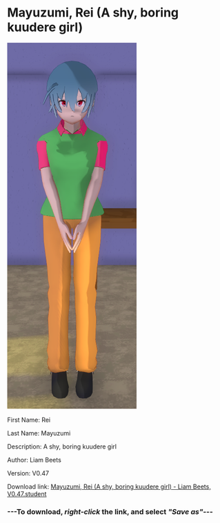 # Mayuzumi, Rei (A shy, boring kuudere girl)

<img src = "https://raw.githubusercontent.com/Arbiter1223/Daigaku-Gurashi-Custom-Students/master/Students/Files/Mayuzumi%2C%20Rei%20(A%20shy%2C%20boring%20kuudere%20girl).png">

First Name: Rei

Last Name: Mayuzumi

Description: A shy, boring kuudere girl

Author: Liam Beets

Version: V0.47

Download link: <a href="https://raw.githubusercontent.com/Arbiter1223/Daigaku-Gurashi-Custom-Students/master/Students/Files/Mayuzumi%2C%20Rei%20(A%20shy%2C%20boring%20kuudere%20girl)%20-%20Liam%20Beets%2C%20V0.47.student">Mayuzumi, Rei (A shy, boring kuudere girl) - Liam Beets, V0.47.student</a>

### ---**To download, _right-click_ the link, and select _"Save as"_**---
